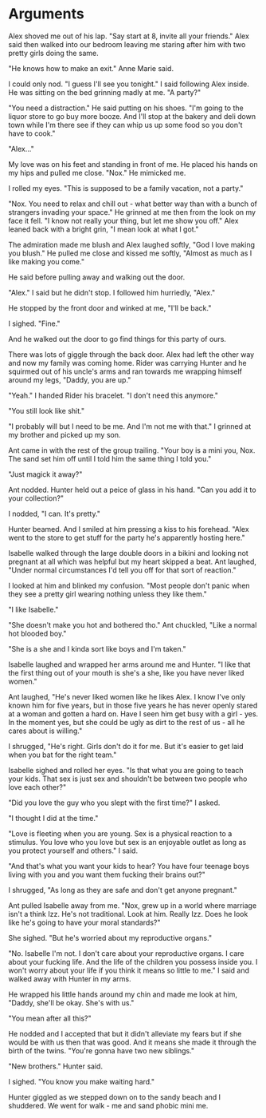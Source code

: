 # Arguments

Alex shoved me out of his lap.  "Say start at 8, invite all your friends."  Alex said then walked into our bedroom leaving me staring after him with two pretty girls doing the same.

"He knows how to make an exit."  Anne Marie said.

I could only nod.  "I guess I'll see you tonight."  I said following Alex inside.  He was sitting on the bed grinning madly at me.  "A party?"

"You need a distraction."  He said putting on his shoes.  "I'm going to the liquor store to go buy more booze.  And I'll stop at the bakery and deli down town while I'm there see if they can whip us up some food so you don't have to cook."

"Alex..."

My love was on his feet and standing in front of me.  He placed his hands on my hips and pulled me close.  "Nox."  He mimicked me. 

I rolled my eyes.  "This is supposed to be a family vacation, not a party."

"Nox.  You need to relax and chill out - what better way than with a bunch of strangers invading your space."  He grinned at me then from the look on my face it fell.  "I know not really your thing, but let me show you off."  Alex leaned back with a bright grin, "I mean look at what I got."

The admiration made me blush and Alex laughed softly, "God I love making you blush."  He pulled me close and kissed me softly, "Almost as much as I like making you come."

He said before pulling away and walking out the door.

"Alex."  I said but he didn't stop.  I followed him hurriedly, "Alex."

He stopped by the front door and winked at me, "I'll be back."

I sighed.  "Fine."

And he walked out the door to go find things for this party of ours.

There was lots of giggle through the back door.  Alex had left the other way and now my family was coming home.  Rider was carrying Hunter and he squirmed out of his uncle's arms and ran towards me wrapping himself around my legs, "Daddy, you are up."

"Yeah."  I handed Rider his bracelet.  "I don't need this anymore."

"You still look like shit."

"I probably will but I need to be me.  And I'm not me with that."  I grinned at my brother and picked up my son.  

Ant came in with the rest of the group trailing.  "Your boy is a mini you, Nox.  The sand set him off until I told him the same thing I told you."  

"Just magick it away?"

Ant nodded.  Hunter held out a peice of glass in his hand.  "Can you add it to your collection?"

I nodded, "I can.  It's pretty."

Hunter beamed.  And I smiled at him pressing a kiss to his forehead.  "Alex went to the store to get stuff for the party he's apparently hosting here."

Isabelle walked through the large double doors in a bikini and looking not pregnant at all which was helpful but my heart skipped a beat.  Ant laughed, "Under normal circumstances I'd tell you off for that sort of reaction."

I looked at him and blinked my confusion.  "Most people don't panic when they see a pretty girl wearing nothing unless they like them."

"I like Isabelle."

"She doesn't make you hot and bothered tho."  Ant chuckled, "Like a normal hot blooded boy."

"She is a she and I kinda sort like boys and I'm taken."

Isabelle laughed and wrapped her arms around me and Hunter.  "I like that the first thing out of your mouth is she's a she, like you have never liked women."

Ant laughed, "He's never liked women like he likes Alex.  I know I've only known him for five years, but in those five years he has never openly stared at a woman and gotten a hard on.  Have I seen him get busy with a girl - yes.  In the moment yes, but she could be ugly as dirt to the rest of us - all he cares about is willing."

I shrugged, "He's right.  Girls don't do it for me.  But it's easier to get laid when you bat for the right team."

Isabelle sighed and rolled her eyes.  "Is that what you are going to teach your kids.  That sex is just sex and shouldn't be between two people who love each other?"

"Did you love the guy who you slept with the first time?"  I asked.

"I thought I did at the time."

"Love is fleeting when you are young.  Sex is a physical reaction to a stimulus.  You love who you love but sex is an enjoyable outlet as long as you protect yourself and others."  I said.

"And that's what you want your kids to hear?  You have four teenage boys living with you and you want them fucking their brains out?"

I shrugged, "As long as they are safe and don't get anyone pregnant."

Ant pulled Isabelle away from me.  "Nox, grew up in a world where marriage isn't a think Izz.  He's not traditional.  Look at him.  Really Izz.  Does he look like he's going to have your moral standards?"

She sighed.  "But he's worried about my reproductive organs."

"No.  Isabelle I'm not.  I don't care about your reproductive organs. I care about your fucking life.  And the life of the children you possess inside you.  I won't worry about your life if you think it means so little to me."  I said and walked away with Hunter in my arms.

He wrapped his little hands around my chin and made me look at him, "Daddy, she'll be okay.  She's with us."

"You mean after all this?"

He nodded and I accepted that but it didn't alleviate my fears but if she would be with us then that was good.  And it means she made it through the birth of the twins.  "You're gonna have two new siblings."

"New brothers."  Hunter said.

I sighed.  "You know you make waiting hard."

Hunter giggled as we stepped down on to the sandy beach and I shuddered.  We went for walk - me and sand phobic mini me.